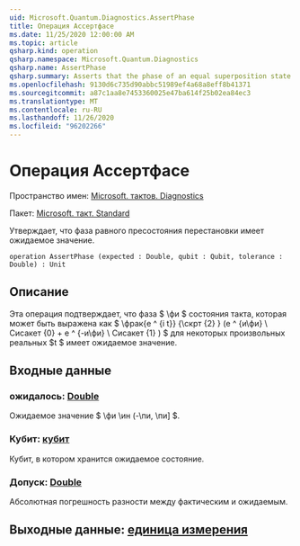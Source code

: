 ```yaml
---
uid: Microsoft.Quantum.Diagnostics.AssertPhase
title: Операция Ассертфасе
ms.date: 11/25/2020 12:00:00 AM
ms.topic: article
qsharp.kind: operation
qsharp.namespace: Microsoft.Quantum.Diagnostics
qsharp.name: AssertPhase
qsharp.summary: Asserts that the phase of an equal superposition state has the expected value.
ms.openlocfilehash: 9130d6c735d90abbc51989ef4a68a8eff8b41371
ms.sourcegitcommit: a87c1aa8e7453360025e47ba614f25b02ea84ec3
ms.translationtype: MT
ms.contentlocale: ru-RU
ms.lasthandoff: 11/26/2020
ms.locfileid: "96202266"
---
```

# <a name="assertphase-operation"></a>Операция Ассертфасе

Пространство имен: [Microsoft. тактов. Diagnostics](xref:Microsoft.Quantum.Diagnostics)

Пакет: [Microsoft. такт. Standard](https://nuget.org/packages/Microsoft.Quantum.Standard)


Утверждает, что фаза равного пресостояния перестановки имеет ожидаемое значение.

```qsharp
operation AssertPhase (expected : Double, qubit : Qubit, tolerance : Double) : Unit
```


## <a name="description"></a>Описание

Эта операция подтверждает, что фаза $ \фи $ состояния такта, которая может быть выражена как $ \фрак{е ^ {i t}} {\скрт {2} } (e ^ {и\фи} \ Сисакет {0} + e ^ {-и\фи} \ Сисакет {1} ) $ для некоторых произвольных реальных $t $ имеет ожидаемое значение.

## <a name="input"></a>Входные данные

### <a name="expected--double"></a>ожидалось: [Double](xref:microsoft.quantum.lang-ref.double)

Ожидаемое значение $ \фи \ин (-\пи, \пи] $.


### <a name="qubit--qubit"></a>Кубит: [кубит](xref:microsoft.quantum.lang-ref.qubit)

Кубит, в котором хранится ожидаемое состояние.


### <a name="tolerance--double"></a>Допуск: [Double](xref:microsoft.quantum.lang-ref.double)

Абсолютная погрешность разности между фактическим и ожидаемым.



## <a name="output--unit"></a>Выходные данные: [единица измерения](xref:microsoft.quantum.lang-ref.unit)

